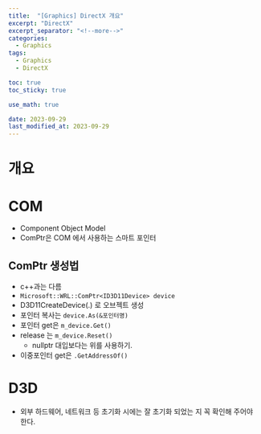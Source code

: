 ```yaml
---
title:  "[Graphics] DirectX 개요"
excerpt: "DirectX"
excerpt_separator: "<!--more-->"
categories:
  - Graphics
tags:
  - Graphics
  - DirectX

toc: true
toc_sticky: true

use_math: true

date: 2023-09-29
last_modified_at: 2023-09-29
---
```


# 개요

# COM
- Component Object Model
- ComPtr은 COM 에서 사용하는 스마트 포인터

## ComPtr 생성법
- c++과는 다름
- ```Microsoft::WRL::ComPtr<ID3D11Device> device```
- D3D11CreateDevice(.) 로 오브젝트 생성
- 포인터 복사는 ```device.As(&포인터명)```
- 포인터 get은 ```m_device.Get()```
- release 는 ```m_device.Reset()```
    - nullptr 대입보다는 위를 사용하기.
- 이중포인터 get은 ```.GetAddressOf()```


# D3D
- 외부 하드웨어, 네트워크 등 초기화 시에는 잘 초기화 되었는 지 꼭 확인해 주어야 한다.